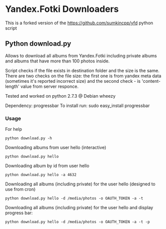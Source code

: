 Yandex.Fotki Downloaders
========================

This is a forked version of the https://github.com/sumkincpp/yfd python script


Python download.py
------------------

Allows to download all albums from Yandex.Fotki including private albums and albums that have more than 100 photos inside.

Script checks if the file exists in destination folder and the size is the same.
There are two checks on the file size: the first one is from yandex meta data (sometimes it's reported incorrect size) and the second check - is 'content-length' value from server responce.

Tested and worked on python 2.7.3 @ Debian wheezy

Dependency: progressbar
To install run: sudo easy_install progressbar

### Usage

For help

    python download.py -h

Downloading albums from user hello (interactive)

    python download.py hello

Downloading album by id from user hello

    python download.py hello -a 4632

Downloading all albums (including private) for the user hello (designed to use from cron)

    python download.py hello -d /media/photos -o OAUTH_TOKEN -a -t

Downloading all albums (including private) for the user hello and display progress bar:

    python download.py hello -d /media/photos -o OAUTH_TOKEN -a -t -p




